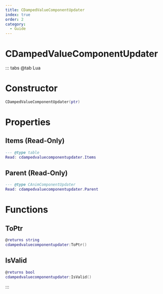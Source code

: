 ```yaml
---
title: CDampedValueComponentUpdater
index: true
order: 2
category:
  - Guide
---
```


# CDampedValueComponentUpdater

::: tabs
@tab Lua
# Constructor
```lua
CDampedValueComponentUpdater(ptr)
```
# Properties
## Items (Read-Only)
```lua
--- @type table
Read: cdampedvaluecomponentupdater.Items
```
## Parent (Read-Only)
```lua
--- @type CAnimComponentUpdater
Read: cdampedvaluecomponentupdater.Parent
```
# Functions
## ToPtr
```lua
@returns string
cdampedvaluecomponentupdater:ToPtr()
```
## IsValid
```lua
@returns bool
cdampedvaluecomponentupdater:IsValid()
```

:::